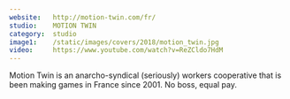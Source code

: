```yaml
---
website:   http://motion-twin.com/fr/
studio:    MOTION TWIN
category:  studio
image1:    /static/images/covers/2018/motion_twin.jpg
video:     https://www.youtube.com/watch?v=ReZCldo7HdM
---
```


Motion Twin is an anarcho-syndical (seriously) workers cooperative that is been making games in France since 2001. No boss, equal pay.